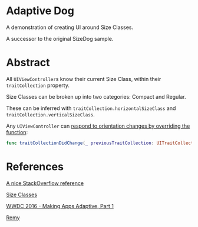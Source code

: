 # Adaptive Dog

A demonstration of creating UI around Size Classes.

A successor to the original SizeDog sample.

# Abstract

All `UIViewController`s know their current Size Class, within their `traitCollection` property. 

Size Classes can be broken up into two categories: Compact and Regular.

These can be inferred with `traitCollection.horizontalSizeClass` and `traitCollection.verticalSizeClass`.

Any `UIViewController` can [respond to orientation changes by overriding the function](https://developer.apple.com/documentation/uikit/uitraitenvironment/1623516-traitcollectiondidchange): 

```swift
func traitCollectionDidChange(_ previousTraitCollection: UITraitCollection?)
```

# References

[A nice StackOverflow reference](https://stackoverflow.com/questions/25685829/programmatically-implementing-two-different-layouts-using-size-classes)

[Size Classes](https://developer.apple.com/design/human-interface-guidelines/ios/visual-design/adaptivity-and-layout/)

[WWDC 2016 - Making Apps Adaptive, Part 1](https://developer.apple.com/videos/play/wwdc2016/222/)

[Remy](https://movies.disney.com/ratatouille/characters)